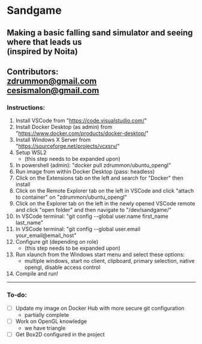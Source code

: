 # Sandgame
Making a basic falling sand simulator and seeing where that leads us \
(inspired by Noita)
---
Contributors: \
zdrummon@gmail.com  \
cesismalon@gmail.com
---
### Instructions:
1. Install VSCode from "https://code.visualstudio.com/"
2. Install Docker Desktop (as admin) from "https://www.docker.com/products/docker-desktop/"
3. Install Windows X Server from "https://sourceforge.net/projects/vcxsrv/"
4. Setup WSL2
    * (this step needs to be expanded upon)
5. In powershell (admin): "docker pull zdrummon/ubuntu_opengl"
6. Run image from within Docker Desktop (pass: headless)
7. Click on the Extensions tab on the left and search for "Docker" then install
8. Click on the Remote Explorer tab on the left in VSCode and click "attach to container" on "zdrummon/ubuntu_opengl"
9. Click on the Explorer tab on the left in the newly opened VSCode remote and click "open folder" and then navigate to "/dev/sandgame/"
10. In VSCode terminal: "git config --global user.name first_name last_name"
11. In VSCode terminal: "git config --global user.email your_email@email_host"
12. Configure git (depending on role)
    * (this step needs to be expanded upon)
13. Run xlaunch from the Windows start menu and select these options:
    * multiple windows, start no client, clipboard, primary selection, native opengl, disable access control
14. Compile and run!
---
### To-do:
- [ ] Update my image on Docker Hub with more secure git configuration
    * partially complete
- [ ] Work on OpenGL knowledge
    * we have triangle
- [ ] Get Box2D configured in the project
